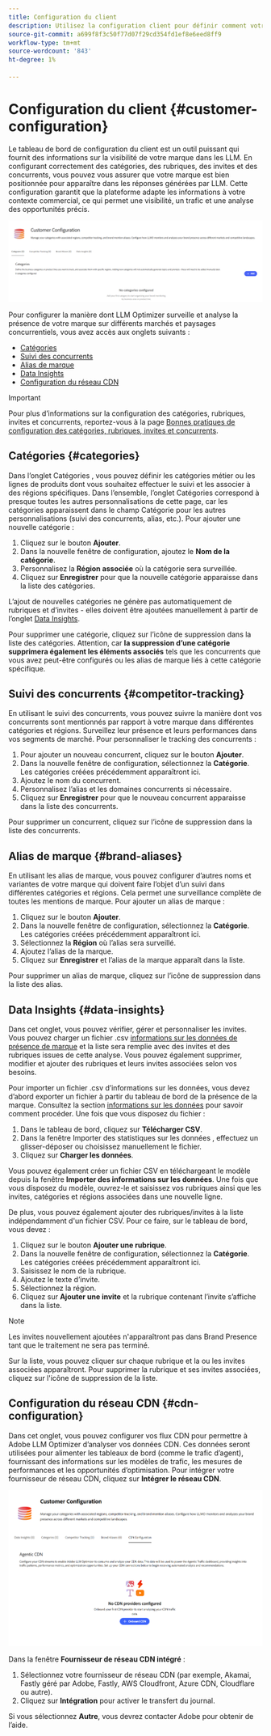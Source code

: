 ```yaml
---
title: Configuration du client
description: Utilisez la configuration client pour définir comment votre marque sera surveillée et analysée sur la plateforme de l’optimiseur LLM.
source-git-commit: a699f8f3c50f77d07f29cd354fd1ef8e6eed8ff9
workflow-type: tm+mt
source-wordcount: '843'
ht-degree: 1%

---
```



# Configuration du client {#customer-configuration}

Le tableau de bord de configuration du client est un outil puissant qui fournit des informations sur la visibilité de votre marque dans les LLM. En configurant correctement des catégories, des rubriques, des invites et des concurrents, vous pouvez vous assurer que votre marque est bien positionnée pour apparaître dans les réponses générées par LLM. Cette configuration garantit que la plateforme adapte les informations à votre contexte commercial, ce qui permet une visibilité, un trafic et une analyse des opportunités précis.

![Tableau de bord de configuration du client](/help/dashboards/assets/customer-config.png)

Pour configurer la manière dont LLM Optimizer surveille et analyse la présence de votre marque sur différents marchés et paysages concurrentiels, vous avez accès aux onglets suivants :

* [Catégories](#categories)
* [Suivi des concurrents](#competitor-tracking)
* [Alias de marque](#brand-aliases)
* [Data Insights](#data-insights)
* [Configuration du réseau CDN](#agentic-cdn)

>[!IMPORTANT]
>
> Pour plus d’informations sur la configuration des catégories, rubriques, invites et concurrents, reportez-vous à la page [Bonnes pratiques de configuration des catégories, rubriques, invites et concurrents](/help/overview/best-practices-topics-prompts.md).

## Catégories {#categories}

Dans l’onglet Catégories , vous pouvez définir les catégories métier ou les lignes de produits dont vous souhaitez effectuer le suivi et les associer à des régions spécifiques. Dans l’ensemble, l’onglet Catégories correspond à presque toutes les autres personnalisations de cette page, car les catégories apparaissent dans le champ Catégorie pour les autres personnalisations (suivi des concurrents, alias, etc.). Pour ajouter une nouvelle catégorie :

1. Cliquez sur le bouton **Ajouter**.
2. Dans la nouvelle fenêtre de configuration, ajoutez le **Nom de la catégorie**.
3. Personnalisez la **Région associée** où la catégorie sera surveillée.
4. Cliquez sur **Enregistrer** pour que la nouvelle catégorie apparaisse dans la liste des catégories.

L’ajout de nouvelles catégories ne génère pas automatiquement de rubriques et d’invites - elles doivent être ajoutées manuellement à partir de l’onglet [Data Insights](#data-insights).

Pour supprimer une catégorie, cliquez sur l’icône de suppression dans la liste des catégories. Attention, car **la suppression d’une catégorie supprimera également les éléments associés** tels que les concurrents que vous avez peut-être configurés ou les alias de marque liés à cette catégorie spécifique.

## Suivi des concurrents {#competitor-tracking}

En utilisant le suivi des concurrents, vous pouvez suivre la manière dont vos concurrents sont mentionnés par rapport à votre marque dans différentes catégories et régions. Surveillez leur présence et leurs performances dans vos segments de marché. Pour personnaliser le tracking des concurrents :

1. Pour ajouter un nouveau concurrent, cliquez sur le bouton **Ajouter**.
2. Dans la nouvelle fenêtre de configuration, sélectionnez la **Catégorie**. Les catégories créées précédemment apparaîtront ici.
3. Ajoutez le nom du concurrent.
4. Personnalisez l’alias et les domaines concurrents si nécessaire.
5. Cliquez sur **Enregistrer** pour que le nouveau concurrent apparaisse dans la liste des concurrents.

Pour supprimer un concurrent, cliquez sur l’icône de suppression dans la liste des concurrents.

## Alias de marque {#brand-aliases}

En utilisant les alias de marque, vous pouvez configurer d’autres noms et variantes de votre marque qui doivent faire l’objet d’un suivi dans différentes catégories et régions. Cela permet une surveillance complète de toutes les mentions de marque. Pour ajouter un alias de marque :

1. Cliquez sur le bouton **Ajouter**.
2. Dans la nouvelle fenêtre de configuration, sélectionnez la **Catégorie**. Les catégories créées précédemment apparaîtront ici.
3. Sélectionnez la **Région** où l’alias sera surveillé.
4. Ajoutez l’alias de la marque.
5. Cliquez sur **Enregistrer** et l’alias de la marque apparaît dans la liste.

Pour supprimer un alias de marque, cliquez sur l’icône de suppression dans la liste des alias.

## Data Insights {#data-insights}

Dans cet onglet, vous pouvez vérifier, gérer et personnaliser les invites. Vous pouvez charger un fichier .csv [informations sur les données de présence de marque](/help/dashboards/brand-presence.md#data-insights) et la liste sera remplie avec des invites et des rubriques issues de cette analyse. Vous pouvez également supprimer, modifier et ajouter des rubriques et leurs invites associées selon vos besoins.

Pour importer un fichier .csv d’informations sur les données, vous devez d’abord exporter un fichier à partir du tableau de bord de la présence de la marque. Consultez la section [informations sur les données](/help/dashboards/brand-presence.md#data-insights) pour savoir comment procéder. Une fois que vous disposez du fichier :

1. Dans le tableau de bord, cliquez sur **Télécharger CSV**.
2. Dans la fenêtre Importer des statistiques sur les données , effectuez un glisser-déposer ou choisissez manuellement le fichier.
3. Cliquez sur **Charger les données**.

Vous pouvez également créer un fichier CSV en téléchargeant le modèle depuis la fenêtre **Importer des informations sur les données**. Une fois que vous disposez du modèle, ouvrez-le et saisissez vos rubriques ainsi que les invites, catégories et régions associées dans une nouvelle ligne.

De plus, vous pouvez également ajouter des rubriques/invites à la liste indépendamment d&#39;un fichier CSV. Pour ce faire, sur le tableau de bord, vous devez :

1. Cliquez sur le bouton **Ajouter une rubrique**.
2. Dans la nouvelle fenêtre de configuration, sélectionnez la **Catégorie**. Les catégories créées précédemment apparaîtront ici.
3. Saisissez le nom de la rubrique.
4. Ajoutez le texte d’invite.
5. Sélectionnez la région.
6. Cliquez sur **Ajouter une invite** et la rubrique contenant l’invite s’affiche dans la liste.

>[!NOTE]
>Les invites nouvellement ajoutées n&#39;apparaîtront pas dans Brand Presence tant que le traitement ne sera pas terminé.

Sur la liste, vous pouvez cliquer sur chaque rubrique et la ou les invites associées apparaîtront. Pour supprimer la rubrique et ses invites associées, cliquez sur l&#39;icône de suppression de la liste.

## Configuration du réseau CDN {#cdn-configuration}

Dans cet onglet, vous pouvez configurer vos flux CDN pour permettre à Adobe LLM Optimizer d’analyser vos données CDN. Ces données seront utilisées pour alimenter les tableaux de bord (comme le trafic d’agent), fournissant des informations sur les modèles de trafic, les mesures de performances et les opportunités d’optimisation. Pour intégrer votre fournisseur de réseau CDN, cliquez sur **Intégrer le réseau CDN**.

![Réseau CDN de configuration du client](/help/overview/assets/cc-cdn.png)

Dans la fenêtre **Fournisseur de réseau CDN intégré** :

1. Sélectionnez votre fournisseur de réseau CDN (par exemple, Akamai, Fastly géré par Adobe, Fastly, AWS Cloudfront, Azure CDN, Cloudflare ou autre).
2. Cliquez sur **Intégration** pour activer le transfert du journal.

Si vous sélectionnez **Autre**, vous devrez contacter Adobe pour obtenir de l’aide.
